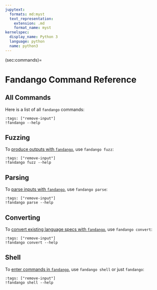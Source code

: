 ```yaml
---
jupytext:
  formats: md:myst
  text_representation:
    extension: .md
    format_name: myst
kernelspec:
  display_name: Python 3
  language: python
  name: python3
---
```


(sec:commands)=
# Fandango Command Reference

## All Commands

Here is a list of all `fandango` commands:

```{code-cell}
:tags: ["remove-input"]
!fandango --help
```


## Fuzzing

To [produce outputs with `fandango`](sec:fuzzing), use `fandango fuzz`:

```{code-cell}
:tags: ["remove-input"]
!fandango fuzz --help
```

## Parsing

To [parse inputs with `fandango`](sec:parsing), use `fandango parse`:

```{code-cell}
:tags: ["remove-input"]
!fandango parse --help
```


## Converting

To [convert existing language specs with `fandango`](sec:converters), use `fandango convert`:

```{code-cell}
:tags: ["remove-input"]
!fandango convert --help
```


## Shell

To [enter commands in `fandango`](sec:shell), use `fandango shell` or just `fandango`:

```{code-cell}
:tags: ["remove-input"]
!fandango shell --help
```
